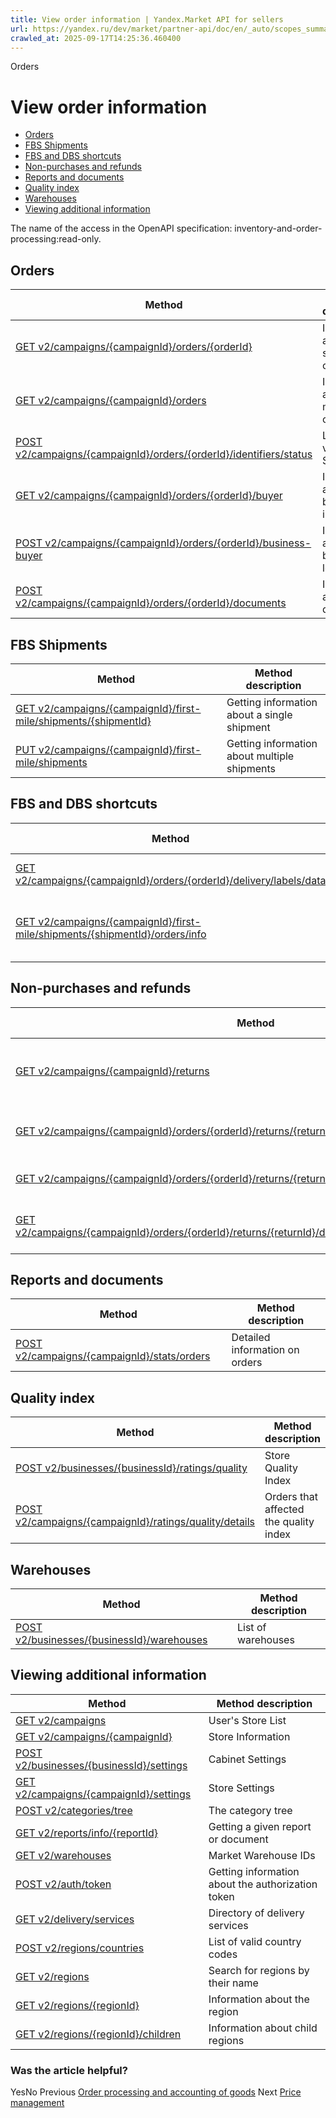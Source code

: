 ```yaml
---
title: View order information | Yandex.Market API for sellers
url: https://yandex.ru/dev/market/partner-api/doc/en/_auto/scopes_summary/pages/inventory-and-order-processing_read-only
crawled_at: 2025-09-17T14:25:36.460400
---
```


Orders
# View order information
  * [Orders](https://yandex.ru/dev/market/partner-api/doc/en/_auto/scopes_summary/pages/en/_auto/scopes_summary/pages/inventory-and-order-processing_read-only#orders)
  * [FBS Shipments](https://yandex.ru/dev/market/partner-api/doc/en/_auto/scopes_summary/pages/en/_auto/scopes_summary/pages/inventory-and-order-processing_read-only#fbs-shipments)
  * [FBS and DBS shortcuts](https://yandex.ru/dev/market/partner-api/doc/en/_auto/scopes_summary/pages/en/_auto/scopes_summary/pages/inventory-and-order-processing_read-only#fbs-and-dbs-shortcuts)
  * [Non-purchases and refunds](https://yandex.ru/dev/market/partner-api/doc/en/_auto/scopes_summary/pages/en/_auto/scopes_summary/pages/inventory-and-order-processing_read-only#non-purchases-and-refunds)
  * [Reports and documents](https://yandex.ru/dev/market/partner-api/doc/en/_auto/scopes_summary/pages/en/_auto/scopes_summary/pages/inventory-and-order-processing_read-only#reports-and-documents)
  * [Quality index](https://yandex.ru/dev/market/partner-api/doc/en/_auto/scopes_summary/pages/en/_auto/scopes_summary/pages/inventory-and-order-processing_read-only#quality-index)
  * [Warehouses](https://yandex.ru/dev/market/partner-api/doc/en/_auto/scopes_summary/pages/en/_auto/scopes_summary/pages/inventory-and-order-processing_read-only#warehouses)
  * [Viewing additional information](https://yandex.ru/dev/market/partner-api/doc/en/_auto/scopes_summary/pages/en/_auto/scopes_summary/pages/inventory-and-order-processing_read-only#common)


The name of the access in the OpenAPI specification: inventory-and-order-processing:read-only.
##  [](https://yandex.ru/dev/market/partner-api/doc/en/_auto/scopes_summary/pages/en/_auto/scopes_summary/pages/inventory-and-order-processing_read-only#orders)Orders
**Method** |  **Method description**  
---|---  
[GET v2/campaigns/{campaignId}/orders/{orderId}](https://yandex.ru/dev/market/partner-api/doc/en/_auto/scopes_summary/pages/en/reference/orders/getOrder) |  Information about a single order  
[GET v2/campaigns/{campaignId}/orders](https://yandex.ru/dev/market/partner-api/doc/en/_auto/scopes_summary/pages/en/reference/orders/getOrders) |  Information about multiple orders  
[POST v2/campaigns/{campaignId}/orders/{orderId}/identifiers/status](https://yandex.ru/dev/market/partner-api/doc/en/_auto/scopes_summary/pages/en/reference/orders/getOrderIdentifiersStatus) |  LOGIN verification Statuses  
[GET v2/campaigns/{campaignId}/orders/{orderId}/buyer](https://yandex.ru/dev/market/partner-api/doc/en/_auto/scopes_summary/pages/en/reference/orders/getOrderBuyerInfo) |  Information about the buyer — an individual  
[POST v2/campaigns/{campaignId}/orders/{orderId}/business-buyer](https://yandex.ru/dev/market/partner-api/doc/en/_auto/scopes_summary/pages/en/reference/order-business-information/getOrderBusinessBuyerInfo) |  Information about the buyer — a legal entity  
[POST v2/campaigns/{campaignId}/orders/{orderId}/documents](https://yandex.ru/dev/market/partner-api/doc/en/_auto/scopes_summary/pages/en/reference/order-business-information/getOrderBusinessDocumentsInfo) |  Information about documents  
##  [](https://yandex.ru/dev/market/partner-api/doc/en/_auto/scopes_summary/pages/en/_auto/scopes_summary/pages/inventory-and-order-processing_read-only#fbs-shipments)FBS Shipments
**Method** |  **Method description**  
---|---  
[GET v2/campaigns/{campaignId}/first-mile/shipments/{shipmentId}](https://yandex.ru/dev/market/partner-api/doc/en/_auto/scopes_summary/pages/en/reference/shipments/getShipment) |  Getting information about a single shipment  
[PUT v2/campaigns/{campaignId}/first-mile/shipments](https://yandex.ru/dev/market/partner-api/doc/en/_auto/scopes_summary/pages/en/reference/shipments/searchShipments) |  Getting information about multiple shipments  
##  [](https://yandex.ru/dev/market/partner-api/doc/en/_auto/scopes_summary/pages/en/_auto/scopes_summary/pages/inventory-and-order-processing_read-only#fbs-and-dbs-shortcuts)FBS and DBS shortcuts
**Method** |  **Method description**  
---|---  
[GET v2/campaigns/{campaignId}/orders/{orderId}/delivery/labels/data](https://yandex.ru/dev/market/partner-api/doc/en/_auto/scopes_summary/pages/en/reference/orders/getOrderLabelsData) |  Data for self-label production  
[GET v2/campaigns/{campaignId}/first-mile/shipments/{shipmentId}/orders/info](https://yandex.ru/dev/market/partner-api/doc/en/_auto/scopes_summary/pages/en/reference/shipments/getShipmentOrdersInfo) |  Getting information about the ability to print labels  
##  [](https://yandex.ru/dev/market/partner-api/doc/en/_auto/scopes_summary/pages/en/_auto/scopes_summary/pages/inventory-and-order-processing_read-only#non-purchases-and-refunds)Non-purchases and refunds
**Method** |  **Method description**  
---|---  
[GET v2/campaigns/{campaignId}/returns](https://yandex.ru/dev/market/partner-api/doc/en/_auto/scopes_summary/pages/en/reference/orders/getReturns) |  List of non-purchases and refunds  
[GET v2/campaigns/{campaignId}/orders/{orderId}/returns/{returnId}](https://yandex.ru/dev/market/partner-api/doc/en/_auto/scopes_summary/pages/en/reference/orders/getReturn) |  Information about non-purchase or refund  
[GET v2/campaigns/{campaignId}/orders/{orderId}/returns/{returnId}/application](https://yandex.ru/dev/market/partner-api/doc/en/_auto/scopes_summary/pages/en/reference/orders/getReturnApplication) |  Receiving a refund request  
[GET v2/campaigns/{campaignId}/orders/{orderId}/returns/{returnId}/decision/{itemId}/image/{imageHash}](https://yandex.ru/dev/market/partner-api/doc/en/_auto/scopes_summary/pages/en/reference/orders/getReturnPhoto) |  Receiving photos of items in a refund  
##  [](https://yandex.ru/dev/market/partner-api/doc/en/_auto/scopes_summary/pages/en/_auto/scopes_summary/pages/inventory-and-order-processing_read-only#reports-and-documents)Reports and documents
**Method** |  **Method description**  
---|---  
[POST v2/campaigns/{campaignId}/stats/orders](https://yandex.ru/dev/market/partner-api/doc/en/_auto/scopes_summary/pages/en/reference/stats/getOrdersStats) |  Detailed information on orders  
##  [](https://yandex.ru/dev/market/partner-api/doc/en/_auto/scopes_summary/pages/en/_auto/scopes_summary/pages/inventory-and-order-processing_read-only#quality-index)Quality index
**Method** |  **Method description**  
---|---  
[POST v2/businesses/{businessId}/ratings/quality](https://yandex.ru/dev/market/partner-api/doc/en/_auto/scopes_summary/pages/en/reference/ratings/getQualityRatings) |  Store Quality Index  
[POST v2/campaigns/{campaignId}/ratings/quality/details](https://yandex.ru/dev/market/partner-api/doc/en/_auto/scopes_summary/pages/en/reference/ratings/getQualityRatingDetails) |  Orders that affected the quality index  
##  [](https://yandex.ru/dev/market/partner-api/doc/en/_auto/scopes_summary/pages/en/_auto/scopes_summary/pages/inventory-and-order-processing_read-only#warehouses)Warehouses
**Method** |  **Method description**  
---|---  
[POST v2/businesses/{businessId}/warehouses](https://yandex.ru/dev/market/partner-api/doc/en/_auto/scopes_summary/pages/en/reference/warehouses/getPagedWarehouses) |  List of warehouses  
##  [](https://yandex.ru/dev/market/partner-api/doc/en/_auto/scopes_summary/pages/en/_auto/scopes_summary/pages/inventory-and-order-processing_read-only#common)Viewing additional information
**Method** |  **Method description**  
---|---  
[GET v2/campaigns](https://yandex.ru/dev/market/partner-api/doc/en/_auto/scopes_summary/pages/en/reference/campaigns/getCampaigns) |  User's Store List  
[GET v2/campaigns/{campaignId}](https://yandex.ru/dev/market/partner-api/doc/en/_auto/scopes_summary/pages/en/reference/campaigns/getCampaign) |  Store Information  
[POST v2/businesses/{businessId}/settings](https://yandex.ru/dev/market/partner-api/doc/en/_auto/scopes_summary/pages/en/reference/businesses/getBusinessSettings) |  Cabinet Settings  
[GET v2/campaigns/{campaignId}/settings](https://yandex.ru/dev/market/partner-api/doc/en/_auto/scopes_summary/pages/en/reference/campaigns/getCampaignSettings) |  Store Settings  
[POST v2/categories/tree](https://yandex.ru/dev/market/partner-api/doc/en/_auto/scopes_summary/pages/en/reference/categories/getCategoriesTree) |  The category tree  
[GET v2/reports/info/{reportId}](https://yandex.ru/dev/market/partner-api/doc/en/_auto/scopes_summary/pages/en/reference/reports/getReportInfo) |  Getting a given report or document  
[GET v2/warehouses](https://yandex.ru/dev/market/partner-api/doc/en/_auto/scopes_summary/pages/en/reference/warehouses/getFulfillmentWarehouses) |  Market Warehouse IDs  
[POST v2/auth/token](https://yandex.ru/dev/market/partner-api/doc/en/_auto/scopes_summary/pages/en/reference/auth/getAuthTokenInfo) |  Getting information about the authorization token  
[GET v2/delivery/services](https://yandex.ru/dev/market/partner-api/doc/en/_auto/scopes_summary/pages/en/reference/orders/getDeliveryServices) |  Directory of delivery services  
[POST v2/regions/countries](https://yandex.ru/dev/market/partner-api/doc/en/_auto/scopes_summary/pages/en/reference/regions/getRegionsCodes) |  List of valid country codes  
[GET v2/regions](https://yandex.ru/dev/market/partner-api/doc/en/_auto/scopes_summary/pages/en/reference/regions/searchRegionsByName) |  Search for regions by their name  
[GET v2/regions/{regionId}](https://yandex.ru/dev/market/partner-api/doc/en/_auto/scopes_summary/pages/en/reference/regions/searchRegionsById) |  Information about the region  
[GET v2/regions/{regionId}/children](https://yandex.ru/dev/market/partner-api/doc/en/_auto/scopes_summary/pages/en/reference/regions/searchRegionChildren) |  Information about child regions  
### Was the article helpful?
YesNo
Previous
[Order processing and accounting of goods](https://yandex.ru/dev/market/partner-api/doc/en/_auto/scopes_summary/pages/en/_auto/scopes_summary/pages/inventory-and-order-processing)
Next
[Price management](https://yandex.ru/dev/market/partner-api/doc/en/_auto/scopes_summary/pages/en/_auto/scopes_summary/pages/pricing)
